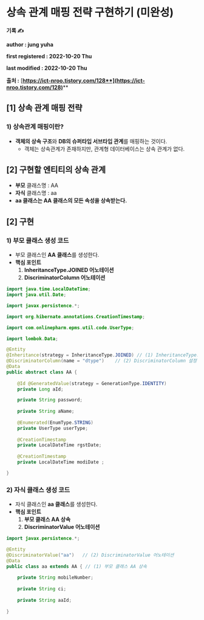 # 상속 관계 매핑 전략 구현하기 (미완성)

**기록 ✍️**

**author : jung yuha**

**first registered : 2022-10-20 Thu**

**last modified : 2022-10-20 Thu**

**출처 :** [**https://ict-nroo.tistory.com/128**](https://ict-nroo.tistory.com/128)****

## \[1] 상속 관계 매핑 전략

### 1) 상속관계 매핑이란?

* &#x20;**객체의 상속 구조**와 **DB의 슈퍼타입 서브타입 관계**를 매핑하는 것이다.
  * 객체는 상속관계가 존재하지만, 관계형 데이터베이스는 상속 관계가 없다.



## \[2] 구현할 엔티티의 상속 관계

* **부모** 클래스명 : AA
* **자식** 클래스명 : aa
* **aa 클래스는 AA 클래스의 모든 속성을 상속받는다.**

## \[2] 구현

### 1) 부모 클래스 생성 코드

* 부모 클래스인 **AA 클래스**를 생성한다.
* **핵심 포인트**
  1. &#x20;**InheritanceType.JOINED  어노테이션**
  2. **DiscriminatorColumn 어노테이션**

```java
import java.time.LocalDateTime;
import java.util.Date;

import javax.persistence.*;

import org.hibernate.annotations.CreationTimestamp;

import com.onlinepharm.epms.util.code.UserType;

import lombok.Data;

@Entity
@Inheritance(strategy = InheritanceType.JOINED) // (1) InheritanceType.JOINED 선언
@DiscriminatorColumn(name = "dtype")	// (2) DiscriminatorColumn 설정
@Data
public abstract class AA {
	
	@Id @GeneratedValue(strategy = GenerationType.IDENTITY)
	private Long aId;

	private String password;
		
	private String aName;
	
	@Enumerated(EnumType.STRING)  
	private UserType userType;
	
	@CreationTimestamp
	private LocalDateTime rgstDate;
	
	@CreationTimestamp
	private LocalDateTime modiDate ;

}

```

### 2) 자식 클래스 생성 코드

* 자식 클래스인 **aa 클래스**를 생성한다.
* **핵심 포인트**
  1. &#x20;**부모 클래스 AA 상속**
  2. **DiscriminatorValue 어노테이션**

```java
import javax.persistence.*;

@Entity
@DiscriminatorValue("aa")	// (2) DiscriminatorValue 어노테이션
@Data
public class aa extends AA { // (1) 부모 클래스 AA 상속
	
	private String mobileNumber;
	
	private String ci;
	
	private String aaId;
    
}

```
